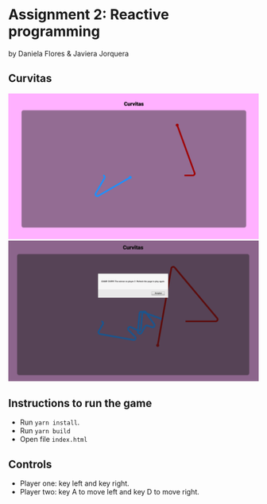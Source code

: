 # Assignment 2: Reactive programming
by Daniela Flores & Javiera Jorquera

## Curvitas

![curvitas](curvitas.png)
![curvitas_game_over](game_over.png)

## Instructions to run the game

- Run `yarn install`.
- Run `yarn build`
- Open file `index.html` 

## Controls

- Player one: key left and key right.
- Player two: key A to move left and key D to move right.